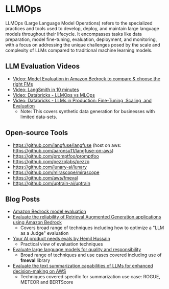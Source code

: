 # LLMOps

LLMOps (Large Language Model Operations) refers to the specialized practices and tools used to develop, deploy, and maintain large language models throughout their lifecycle. It encompasses tasks like data preparation, model fine-tuning, evaluation, deployment, and monitoring, with a focus on addressing the unique challenges posed by the scale and complexity of LLMs compared to traditional machine learning models.

## LLM Evaluation Videos 

* [Video: Model Evaluation in Amazon Bedrock to compare & choose the right FMs](https://www.youtube.com/watch?v=vyppgNFzhvM)
* [Video: LangSmith in 10 minutes](https://www.youtube.com/watch?v=jx7xuHlfsEQ)
* [Video: Databricks - LLMOps vs MLOps](https://www.youtube.com/watch?v=1jvxxa7tdjw)
* [Video: Databricks - LLMs in Production: Fine-Tuning, Scaling, and Evaluation](https://www.youtube.com/watch?v=5Q2KGEN3APk)
  * Note: This covers synthetic data generation for businesses with limited data-sets.

## Open-source Tools 

* https://github.com/langfuse/langfuse (host on aws: https://github.com/aaronsu11/langfuse-on-aws)
* https://github.com/promptfoo/promptfoo
* https://github.com/pezzolabs/pezzo
* https://github.com/lunary-ai/lunary
* https://github.com/mirascope/mirascope
* https://github.com/aws/fmeval
* https://github.com/uptrain-ai/uptrain 

## Blog Posts

* [Amazon Bedrock model evaluation](https://aws.amazon.com/blogs/aws/amazon-bedrock-model-evaluation-is-now-generally-available/)
* [Evaluate the reliability of Retrieval Augmented Generation applications using Amazon Bedrock](https://aws.amazon.com/blogs/machine-learning/evaluate-the-reliability-of-retrieval-augmented-generation-applications-using-amazon-bedrock/)
  * Covers broad range of techniques including how to optimize a "LLM as a Judge" evaluation
* [Your AI product needs evals by Hemil Hussain](https://hamel.dev/blog/posts/evals/)
  * Practical view of evaluation techniques  
* [Evaluate large language models for quality and responsibility](https://aws.amazon.com/blogs/machine-learning/evaluate-large-language-models-for-quality-and-responsibility/)
  * Broad range of techniques and use cases covered including use of **fmeval** library
* [Evaluate the text summarization capabilities of LLMs for enhanced decision-making on AWS](https://aws.amazon.com/blogs/machine-learning/evaluate-the-text-summarization-capabilities-of-llms-for-enhanced-decision-making-on-aws/)
  * Techniques covered specific for summarization use case: ROGUE, METEOR and BERTScore

